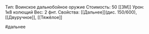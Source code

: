 Тип: Воинское дальнобойное оружие
Стоимость: 50 [[ЗМ]]
Урон: 1к8 колющий
Вес: 2 фнт.
Свойства: [[Дальнее]](дис. 150/600), [[Двуручное]], [[Тяжёлое]]

#дальнее
